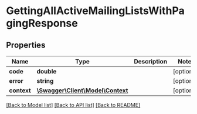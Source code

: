# GettingAllActiveMailingListsWithPagingResponse

## Properties
Name | Type | Description | Notes
------------ | ------------- | ------------- | -------------
**code** | **double** |  | [optional] 
**error** | **string** |  | [optional] 
**context** | [**\Swagger\Client\Model\Context**](Context.md) |  | [optional] 

[[Back to Model list]](../README.md#documentation-for-models) [[Back to API list]](../README.md#documentation-for-api-endpoints) [[Back to README]](../README.md)


